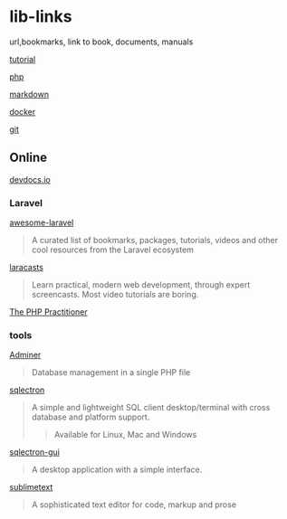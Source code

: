 # lib-links
url,bookmarks, link to book, documents, manuals

[tutorial](./tutorial.md)

[php](./php.md)

[markdown](./markdown.md)

[docker](./docker.md)

[git](./git.md)

## Online

[devdocs.io](https://devdocs.io/)

### Laravel 

[awesome-laravel](https://github.com/chiraggude/awesome-laravel)
> A curated list of bookmarks, packages, tutorials, videos
> and other cool resources from the Laravel ecosystem 

[laracasts](https://laracasts.com)
> Learn practical, modern web development, through expert screencasts.
> Most video tutorials are boring.

[The PHP Practitioner](https://laracasts.com/series/php-for-beginners)


### tools

[Adminer](https://www.adminer.org/en/)
> Database management in a single PHP file

[sqlectron](https://sqlectron.github.io/)
> A simple and lightweight SQL client desktop/terminal
> with cross database and platform support.
>> Available for Linux, Mac and Windows

[sqlectron-gui](https://github.com/sqlectron/sqlectron-gui/releases)
> A desktop application with a simple interface.

[sublimetext](https://www.sublimetext.com/)
> A sophisticated text editor for code, markup and prose
